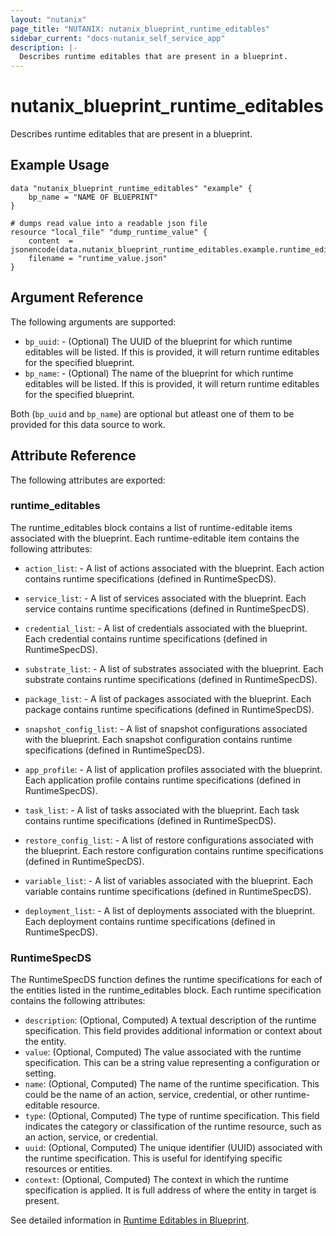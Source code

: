 ```yaml
---
layout: "nutanix"
page_title: "NUTANIX: nutanix_blueprint_runtime_editables"
sidebar_current: "docs-nutanix_self_service_app"
description: |-
  Describes runtime editables that are present in a blueprint.
---
```


# nutanix_blueprint_runtime_editables

Describes runtime editables that are present in a blueprint.

## Example Usage

```hcl
data "nutanix_blueprint_runtime_editables" "example" {
    bp_name = "NAME OF BLUEPRINT"
}

# dumps read value into a readable json file
resource "local_file" "dump_runtime_value" {
    content  = jsonencode(data.nutanix_blueprint_runtime_editables.example.runtime_editables)
    filename = "runtime_value.json"
}
```

## Argument Reference

The following arguments are supported:

* `bp_uuid`: - (Optional) The UUID of the blueprint for which runtime editables will be listed. If this is provided, it will return runtime editables for the specified blueprint.
* `bp_name`: - (Optional) The name of the blueprint for which runtime editables will be listed. If this is provided, it will return runtime editables for the specified blueprint.

Both (`bp_uuid` and `bp_name`) are optional but atleast one of them to be provided for this data source to work.

## Attribute Reference

The following attributes are exported:

### runtime_editables

The runtime_editables block contains a list of runtime-editable items associated with the blueprint. Each runtime-editable item contains the following attributes:

* `action_list`: -  A list of actions associated with the blueprint. Each action contains runtime specifications (defined in RuntimeSpecDS).

* `service_list`: - A list of services associated with the blueprint. Each service contains runtime specifications (defined in RuntimeSpecDS).

* `credential_list`: -  A list of credentials associated with the blueprint. Each credential contains runtime specifications (defined in RuntimeSpecDS).

* `substrate_list`: - A list of substrates associated with the blueprint. Each substrate contains runtime specifications (defined in RuntimeSpecDS).

* `package_list`: -  A list of packages associated with the blueprint. Each package contains runtime specifications (defined in RuntimeSpecDS).

* `snapshot_config_list`: - A list of snapshot configurations associated with the blueprint. Each snapshot configuration contains runtime specifications (defined in RuntimeSpecDS).

* `app_profile`: -  A list of application profiles associated with the blueprint. Each application profile contains runtime specifications (defined in RuntimeSpecDS).

* `task_list`: - A list of tasks associated with the blueprint. Each task contains runtime specifications (defined in RuntimeSpecDS).

* `restore_config_list`: -  A list of restore configurations associated with the blueprint. Each restore configuration contains runtime specifications (defined in RuntimeSpecDS).

* `variable_list`: - A list of variables associated with the blueprint. Each variable contains runtime specifications (defined in RuntimeSpecDS).

* `deployment_list`: -  A list of deployments associated with the blueprint. Each deployment contains runtime specifications (defined in RuntimeSpecDS).

### RuntimeSpecDS

The RuntimeSpecDS function defines the runtime specifications for each of the entities listed in the runtime_editables block. Each runtime specification contains the following attributes:

- `description`: (Optional, Computed) A textual description of the runtime specification. This field provides additional information or context about the entity.
- `value`: (Optional, Computed) The value associated with the runtime specification. This can be a string value representing a configuration or setting.
- `name`: (Optional, Computed) The name of the runtime specification. This could be the name of an action, service, credential, or other runtime-editable resource.
- `type`: (Optional, Computed) The type of runtime specification. This field indicates the category or classification of the runtime resource, such as an action, service, or credential.
- `uuid`: (Optional, Computed) The unique identifier (UUID) associated with the runtime specification. This is useful for identifying specific resources or entities.
- `context`: (Optional, Computed) The context in which the runtime specification is applied. It is full address of where the entity in target is present.

See detailed information in [Runtime Editables in Blueprint](https://www.nutanix.dev/api_reference/apis/self-service.html#tag/Blueprints/paths/~1blueprints~1%7Buuid%7D~1runtime_editables/get).
